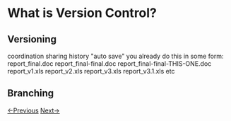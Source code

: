 # What is Version Control?

## Versioning

coordination
sharing
history
"auto save"
you already do this in some form:
 report_final.doc
 report_final-final.doc
 report_final-final-THIS-ONE.doc
 report_v1.xls
 report_v2.xls
 report_v3.xls
 report_v3.1.xls
 etc

## Branching



[<-Previous](getting-started.md)  [Next->](git.md)
